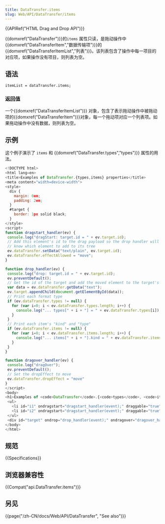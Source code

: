 ```yaml
---
title: DataTransfer.items
slug: Web/API/DataTransfer/items
---
```

{{APIRef("HTML Drag and Drop API")}}

{{domxref("DataTransfer")}}的`items` 属性只读，是拖动操作中 {{domxref("DataTransferItem","数据传输项")}}的{{domxref("DataTransferItemList","列表")}}。该列表包含了操作中每一项目的对应项，如果操作没有项目，则列表为空。

## 语法

```plain
itemList = dataTransfer.items;
```

### 返回值

一个{{domxref("DataTransferItemList")}} 对象，包含了表示拖动操作中被拖动项的{{domxref("DataTransferItem")}}对象，每一个拖动项对应一个列表项。如果拖动操作中没有数据，则列表为空。

## 示例

这个例子演示了 `items` 和 {{domxref("DataTransfer.types","types")}} 属性的用法。

```js
<!DOCTYPE html>
<html lang=en>
<title>Examples of DataTransfer.{types,items} properties</title>
<meta content="width=device-width">
<style>
  div {
    margin: 0em;
    padding: 2em;
  }
  #target {
    border: 1px solid black;
  }
</style>
<script>
function dragstart_handler(ev) {
 console.log("dragStart: target.id = " + ev.target.id);
 // Add this element's id to the drag payload so the drop handler will
 // know which element to add to its tree
 ev.dataTransfer.setData("text/plain", ev.target.id);
 ev.dataTransfer.effectAllowed = "move";
}

function drop_handler(ev) {
 console.log("drop: target.id = " + ev.target.id);
 ev.preventDefault();
 // Get the id of the target and add the moved element to the target's DOM
 var data = ev.dataTransfer.getData("text");
 ev.target.appendChild(document.getElementById(data));
 // Print each format type
 if (ev.dataTransfer.types != null) {
   for (var i=0; i < ev.dataTransfer.types.length; i++) {
     console.log("... types[" + i + "] = " + ev.dataTransfer.types[i]);
   }
 }
 // Print each item's "kind" and "type"
 if (ev.dataTransfer.items != null) {
   for (var i=0; i < ev.dataTransfer.items.length; i++) {
     console.log("... items[" + i + "].kind = " + ev.dataTransfer.items[i].kind + " ; type = " + ev.dataTransfer.items[i].type);
   }
 }
}

function dragover_handler(ev) {
 console.log("dragOver");
 ev.preventDefault();
 // Set the dropEffect to move
 ev.dataTransfer.dropEffect = "move"
}
</script>
<body>
<h1>Examples of <code>DataTransfer</code>.{<code>types</code>, <code>items</code>} properties</h1>
 <ul>
   <li id="i1" ondragstart="dragstart_handler(event);" draggable="true">Drag Item 1 to the Drop Zone</li>
   <li id="i2" ondragstart="dragstart_handler(event);" draggable="true">Drag Item 2 to the Drop Zone</li>
 </ul>
 <div id="target" ondrop="drop_handler(event);" ondragover="dragover_handler(event);">Drop Zone</div>
</body>
</html>
```

## 规范

{{Specifications}}

## 浏览器兼容性

{{Compat("api.DataTransfer.items")}}

## 另见

{{page("/zh-CN/docs/Web/API/DataTransfer", "See also")}}
